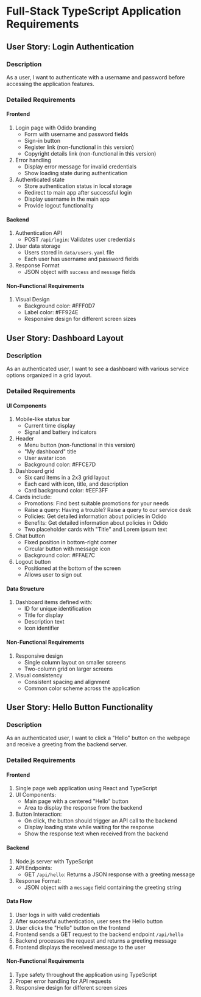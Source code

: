 # Full-Stack TypeScript Application Requirements

## User Story: Login Authentication

### Description
As a user, I want to authenticate with a username and password before accessing the application features.

### Detailed Requirements

#### Frontend
1. Login page with Odido branding
   - Form with username and password fields
   - Sign-in button
   - Register link (non-functional in this version)
   - Copyright details link (non-functional in this version)
2. Error handling
   - Display error message for invalid credentials
   - Show loading state during authentication
3. Authenticated state
   - Store authentication status in local storage
   - Redirect to main app after successful login
   - Display username in the main app
   - Provide logout functionality

#### Backend
1. Authentication API
   - POST `/api/login`: Validates user credentials
2. User data storage
   - Users stored in `data/users.yaml` file
   - Each user has username and password fields
3. Response Format
   - JSON object with `success` and `message` fields

#### Non-Functional Requirements
1. Visual Design
   - Background color: #FFF0D7
   - Label color: #FF924E
   - Responsive design for different screen sizes

## User Story: Dashboard Layout

### Description
As an authenticated user, I want to see a dashboard with various service options organized in a grid layout.

### Detailed Requirements

#### UI Components
1. Mobile-like status bar
   - Current time display
   - Signal and battery indicators
2. Header
   - Menu button (non-functional in this version)
   - "My dashboard" title
   - User avatar icon
   - Background color: #FFCE7D
3. Dashboard grid
   - Six card items in a 2x3 grid layout
   - Each card with icon, title, and description
   - Card background color: #EEF3FF
4. Cards include:
   - Promotions: Find best suitable promotions for your needs
   - Raise a query: Having a trouble? Raise a query to our service desk
   - Policies: Get detailed information about policies in Odido
   - Benefits: Get detailed information about policies in Odido
   - Two placeholder cards with "Title" and Lorem ipsum text
5. Chat button
   - Fixed position in bottom-right corner
   - Circular button with message icon
   - Background color: #FFAE7C
6. Logout button
   - Positioned at the bottom of the screen
   - Allows user to sign out

#### Data Structure
1. Dashboard items defined with:
   - ID for unique identification
   - Title for display
   - Description text
   - Icon identifier

#### Non-Functional Requirements
1. Responsive design
   - Single column layout on smaller screens
   - Two-column grid on larger screens
2. Visual consistency
   - Consistent spacing and alignment
   - Common color scheme across the application

## User Story: Hello Button Functionality

### Description
As an authenticated user, I want to click a "Hello" button on the webpage and receive a greeting from the backend server.

### Detailed Requirements

#### Frontend
1. Single page web application using React and TypeScript
2. UI Components:
   - Main page with a centered "Hello" button
   - Area to display the response from the backend
3. Button Interaction:
   - On click, the button should trigger an API call to the backend
   - Display loading state while waiting for the response
   - Show the response text when received from the backend

#### Backend
1. Node.js server with TypeScript
2. API Endpoints:
   - GET `/api/hello`: Returns a JSON response with a greeting message
3. Response Format:
   - JSON object with a `message` field containing the greeting string

#### Data Flow
1. User logs in with valid credentials
2. After successful authentication, user sees the Hello button
3. User clicks the "Hello" button on the frontend
4. Frontend sends a GET request to the backend endpoint `/api/hello`
5. Backend processes the request and returns a greeting message
6. Frontend displays the received message to the user

#### Non-Functional Requirements
1. Type safety throughout the application using TypeScript
2. Proper error handling for API requests
3. Responsive design for different screen sizes 